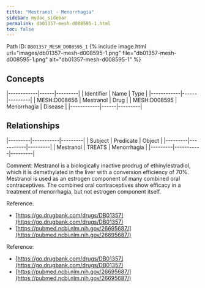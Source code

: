 ```yaml
---
title: "Mestranol - Menorrhagia"
sidebar: mydoc_sidebar
permalink: db01357-mesh-d008595-1.html
toc: false 
---
```



Path ID: `DB01357_MESH_D008595_1`
{% include image.html url="images/db01357-mesh-d008595-1.png" file="db01357-mesh-d008595-1.png" alt="db01357-mesh-d008595-1" %}

## Concepts

|------------|------|---------|
| Identifier | Name | Type    |
|------------|------|---------|
| MESH:D008656 | Mestranol | Drug |
| MESH:D008595 | Menorrhagia | Disease |
|------------|------|---------|

## Relationships

|---------|-----------|---------|
| Subject | Predicate | Object  |
|---------|-----------|---------|
| Mestranol | TREATS | Menorrhagia |
|---------|-----------|---------|

Comment: Mestranol is a biologically inactive prodrug of ethinylestradiol, which it is demethylated in the liver with a conversion efficiency of 70%. Mestranol is used as an estrogen component of many combined oral contraceptives. The combined oral contraceptives show efficacy in a treatment of menorrhagia, but not estrogen component itself.

Reference: 
  - [https://go.drugbank.com/drugs/DB01357](https://go.drugbank.com/drugs/DB01357)
  - [https://pubmed.ncbi.nlm.nih.gov/26695687/](https://pubmed.ncbi.nlm.nih.gov/26695687/)

Reference: 
  - [https://go.drugbank.com/drugs/DB01357](https://go.drugbank.com/drugs/DB01357)
  - [https://pubmed.ncbi.nlm.nih.gov/26695687/](https://pubmed.ncbi.nlm.nih.gov/26695687/)
